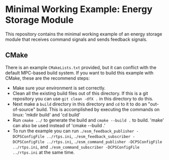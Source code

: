 # Minimal Working Example: Energy Storage Module

This repository contains the minimal working example of an energy storage module
that receives command signals and sends feedback signals.

## CMake
There is an example `CMakeLists.txt` provided, but it can conflict with the
default MPC-based build system. If you want to build this example with CMake,
these are the recommend steps:

 - Make sure your environment is set correctly.
 - Clean all the existing build files out of this directory. If this is a git
   repository you can use `git clean -dfX .` in this directory to do this.
 - Next make a `build` directory in this directory and `cd` to it to do an
   "out-of-source" build. This is accomplished by executing the commands
   on linux: 'mkdir build' and 'cd build'
 - Run `cmake ../` to generate the build and `cmake --build .` to build.
   'make' can also be used instead of 'cmake --build .'
 - To run the example you can run `./esm_feedback_publisher -DCPSConfigFile ../rtps.ini`, `./esm_feedback_subscriber
   -DCPSConfigFile ../rtps.ini`, `./esm_command_publisher -DCPSConfigFile ../rtps.ini`, and `./esm_command_subscriber
   -DCPSConfigFile ../rtps.ini` at the same time.
